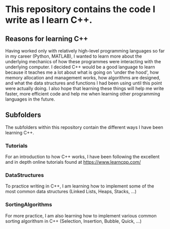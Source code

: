 # This repository contains the code I write as I learn C++.

## Reasons for learning C++
Having worked only with relatively high-level programming languages so far in my career (Python, MATLAB), I wanted to learn more about the underlying mechanics of how these programmes were interacting with the underlying computer. I decided C++ would be a good language to learn because it teaches me a lot about what is going on 'under the hood', how memory allocation and management works, how algorithms are designed, and what the data structures and functions I had been using until this point were actually doing. I also hope that learning these things will help me write faster, more efficient code and help me when learning other programming languages in the future. 

## Subfolders
The subfolders within this repository contain the different ways I have been learning C++. 

### Tutorials
For an introduction to how C++ works, I have been following the excellent and in depth online tutorials found at https://www.learncpp.com/

### DataStructures
To practice writing in C++, I am learning how to implement some of the most common data structures (Linked Lists, Heaps, Stacks, ...)

### SortingAlgorithms
For more practice, I am also learning how to implement various common sorting algorithsm in C++ (Selection, Insertion, Bubble, Quick, ...)
